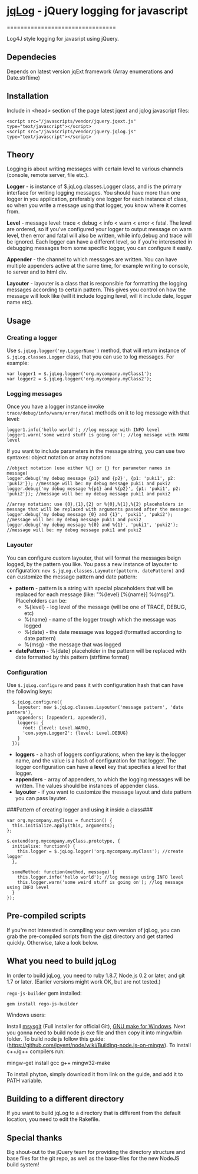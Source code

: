 # [jqLog]() - jQuery logging for javascript
================================

Log4J style logging for javasript using jQuery.

Dependecies
-------------------
Depends on latest version jqExt framework (Array enumerations and Date.strftime)


Installation
-------------------
Include in &lt;head&gt; section of the page latest jqext and jqlog javascript files:

    <script src="/javascripts/vendor/jquery.jqext.js" type="text/javascript"></script>
    <script src="/javascripts/vendor/jquery.jqlog.js" type="text/javascript"></script>


Theory
-------------------
Logging is about writing messages with certain level to various channels (console, remote server, file etc.).

**Logger** - is instance of $.jqLog.classes.Logger class, and is the primary interface for writing logging messages.
You should have more than one logger in you application, preferably one logger for each instance of class,
so when you write a message using that logger, you know where it comes from.

**Level** - message level: trace < debug < info < warn < error < fatal. The level are ordered, so if you've configured your logger to
output message on warn level, then error and fatal will also be written, while info,debug and trace will be ignored.
Each logger can have a different level, so if you're intereseted in debugging messages from some specific logger, you can configure it easily.

**Appender** - the channel to which messages are written. You can have multiple appenders active at the same time, for example writing
to console, to server and to html div.

**Layouter** - layouter is a class that is responsible for formatting the logging messages according to certain pattern. This gives you control
on how the message will look like (will it include logging level, will it include date, logger name etc).

Usage
-------------------

### Creating a logger ###
Use `$.jqLog.logger('my.LoggerName')` method, that will return instance of `$.jqLog.classes.Logger` class, that you can use to log messages. For example:

    var logger1 = $.jqLog.logger('org.mycompany.myClass1');
    var logger2 = $.jqLog.logger('org.mycompany.myClass2');

### Logging messages ###
Once you have a logger instance invoke `trace/debug/info/warn/error/fatal` methods on it to log message with that level:

    logger1.info('hello world'); //log message with INFO level
    logger1.warn('some weird stuff is going on'); //log message with WARN level

If you want to include parameters in the message string, you can use two syntaxes: object notation or array notation:
   
    //object notation (use either %{} or {} for parameter names in message)
    logger.debug('my debug message {p1} and {p2}', {p1: 'puki1', p2: 'puki2'}); //message will be: my debug message puki1 and puki2
    logger.debug('my debug message %{p1} and %{p2}', {p1: 'puki1', p2: 'puki2'}); //message will be: my debug message puki1 and puki2

    //array notation: use {0},{1},{2} or %{0},%{1},%{2} placeholders in message that will be replaced with arguments passed after the message:
    logger.debug('my debug message {0} and {1}', 'puki1', 'puki2'); //message will be: my debug message puki1 and puki2
    logger.debug('my debug message %{0} and %{1}', 'puki1', 'puki2'); //message will be: my debug message puki1 and puki2

### Layouter ###
You can configure custom layouter, that will format the messages beign logged, by the pattern you like. You pass a new instance
of layouter to configuration: `new $.jqLog.classes.Layouter(pattern, datePattern)` and can customize the message pattern and date pattern:

* **pattern** - pattern is a string with special placeholders that will be replaced for each message (like: "%{level} [%{name}] %{msg}").
Placeholders can be:
    * %{level} - log level of the message (will be one of TRACE, DEBUG, etc)
    * %{name} - name of the logger trough which the message was logged
    * %{date} - the date message was logged (formatted according to date pattern)
    * %{msg} - the message that was logged
* **datePattern** - %{date} placeholder in the pattern will be replaced with date formatted by this pattern (strftime format)

### Configuration ###
Use `$.jqLog.configure` and pass it with configuration hash that can have the following keys:

      $.jqLog.configure({
        layouter: new $.jqLog.classes.Layouter('message pattern', 'date pattern'),
        appenders: [appender1, appender2],
        loggers: {
          root: {level: Level.WARN},
          'com.yoyo.Logger2': {level: Level.DEBUG}
        }
      });

 * **loggers** - a hash of loggers configurations, when the key is the logger name, and the value is a hash of configuration for that logger. The logger configuration can have a **level** key that specifies a level for that logger.
 * **appenders** - array of appenders, to which the logging messages will be written. The values should be instances of appender class.
 * **layouter** - if you want to customize the message layout and date pattern you can pass layuter.

###Pattern of creating logger and using it inside a class###

    var org.mycompany.myClass = function() {
      this.initialize.apply(this, arguments);
    };

    $.extend(org.mycompany.myClass.prototype, {
      initialize: function() {
        this.logger = $.jqLog.logger('org.mycompany.myClass'); //create logger
      },

      someMethod: function(method, message) {
        this.logger.info('hello world'); //log message using INFO level
        this.logger.warn('some weird stuff is going on'); //log message using INFO level
      }
    });


Pre-compiled scripts
--------------------
If you're not interested in compiling your own version of jqLog, you can grab the pre-compiled scripts from the
[dist](https://github.com/alextk/jqLog/tree/master/dist/) directory and get started quickly. Otherwise, take a look below.


What you need to build jqLog
----------------------------
In order to build jqLog, you need to ruby 1.8.7, Node.js 0.2 or later, and git 1.7 or later.
(Earlier versions might work OK, but are not tested.)

`rego-js-builder` gem installed:

    gem install rego-js-builder


Windows users:

   Install [msysgit](https://code.google.com/p/msysgit/) (Full installer for official Git),
   [GNU make for Windows](http://gnuwin32.sourceforge.net/packages/make.htm).
   Next you gonna need to build node js exe file and then copy it into mingw/bin folder. To build node js follow this guide:
   (https://github.com/joyent/node/wiki/Building-node.js-on-mingw). To install c++/g++ compilers run:

   mingw-get install gcc g++ mingw32-make

   To install phyton, simply download it from link on the guide, and add it to PATH variable.


Building to a different directory
---------------------------------
If you want to build jqLog to a directory that is different from the default location, you need to edit the Rakefile.

Special thanks
--------------
Big shout-out to the jQuery team for providing the directory structure and base files for the git repo, as well as the base-files for the new NodeJS build system!